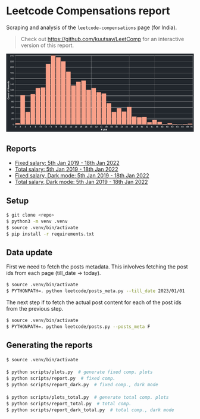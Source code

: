 # Leetcode Compensations report

Scraping and analysis of the `leetcode-compensations` page (for India).

> Check out https://github.com/kuutsav/LeetComp for an interactive version of this report.

![Salary](data/imgs/salary_distribution_dark.png)

## Reports

  - [Fixed salary: 5th Jan 2019 - 18th Jan 2022](data/reports/report_2019_01_05_to_2022_01_18.md)
  - [Total salary: 5th Jan 2019 - 18th Jan 2022](data/reports/report_2019_01_05_to_2022_01_18_tc.md)
  - [Fixed salary, Dark mode: 5th Jan 2019 - 18th Jan 2022](data/reports/report_2019_01_05_to_2022_01_18_dark.md)
  - [Total salary, Dark mode: 5th Jan 2019 - 18th Jan 2022](data/reports/report_2019_01_05_to_2022_01_18_dark_tc.md)

## Setup

```bash
$ git clone <repo>
$ python3 -m venv .venv
$ source .venv/bin/activate
$ pip install -r requirements.txt
```

<!-- 5. To create the reports - `npm install vega-lite vega-cli canvas`(needed to save altair plots). -->

## Data update

First we need to fetch the posts metadata. This inlvolves fetching the post ids from each page (till_date -> today).
```bash
$ source .venv/bin/activate
$ PYTHONPATH=. python leetcode/posts_meta.py --till_date 2023/01/01
```

The next step if to fetch the actual post content for each of the post ids from the previous step.
```bash
$ source .venv/bin/activate
$ PYTHONPATH=. python leetcode/posts.py --posts_meta F
```

## Generating the reports

```bash
$ source .venv/bin/activate

$ python scripts/plots.py  # generate fixed comp. plots
$ python scripts/report.py  # fixed comp.
$ python scripts/report_dark.py  # fixed comp., dark mode

$ python scripts/plots_total.py  # generate total comp. plots
$ python scripts/report_total.py  # total comp.
$ python scripts/report_dark_total.py  # total comp., dark mode
```
